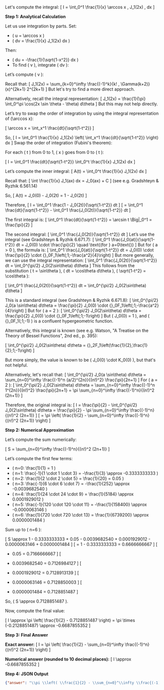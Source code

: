 Let's compute the integral:
\[
I = \int_0^1 \frac{1}{x} \arccos x \, J_1(2x) \, dx
\]

**Step 1: Analytical Calculation**

Let us use integration by parts. Set:
- \( u = \arccos x \)
- \( dv = \frac{1}{x} J_1(2x) dx \)

Then:
- \( du = -\frac{1}{\sqrt{1-x^2}} dx \)
- To find \( v \), integrate \( dv \):

Let’s compute \( v \):

Recall that:
\[
J_1(2x) = \sum_{k=0}^\infty \frac{(-1)^k}{k! \, \Gamma(k+2)} (x)^{2k+1} 2^{2k+1}
\]
But let's try to find a more direct approach.

Alternatively, recall the integral representation:
\[
J_1(2x) = \frac{1}{\pi} \int_0^\pi \cos(2x \sin \theta - \theta) d\theta
\]
But this may not help directly.

Let’s try to swap the order of integration by using the integral representation of \(\arccos x\):

\[
\arccos x = \int_x^1 \frac{dt}{\sqrt{1-t^2}}
\]

So,
\[
I = \int_0^1 \frac{1}{x} J_1(2x) \left( \int_x^1 \frac{dt}{\sqrt{1-t^2}} \right) dx
\]
Swap the order of integration (Fubini's theorem):

For each \( t \) from 0 to 1, \( x \) goes from 0 to \( t \):

\[
I = \int_0^1 \frac{dt}{\sqrt{1-t^2}} \int_0^t \frac{1}{x} J_1(2x) dx
\]

Let’s compute the inner integral:
\[
A(t) = \int_0^t \frac{1}{x} J_1(2x) dx
\]

Recall that:
\[
\int \frac{1}{x} J_1(ax) dx = J_0(ax) + C
\]
(see e.g. Gradshteyn & Ryzhik 6.561.14)

So,
\[
A(t) = J_0(0) - J_0(2t) = 1 - J_0(2t)
\]

Therefore,
\[
I = \int_0^1 \frac{1 - J_0(2t)}{\sqrt{1-t^2}} dt
\]
\[
= \int_0^1 \frac{dt}{\sqrt{1-t^2}} - \int_0^1 \frac{J_0(2t)}{\sqrt{1-t^2}} dt
\]

The first integral is:
\[
\int_0^1 \frac{dt}{\sqrt{1-t^2}} = \arcsin t \Big|_0^1 = \frac{\pi}{2}
\]

The second integral:
\[
\int_0^1 \frac{J_0(2t)}{\sqrt{1-t^2}} dt
\]
Let’s use the integral (see Gradshteyn & Ryzhik 6.671.7):
\[
\int_0^1 \frac{J_0(at)}{\sqrt{1-t^2}} dt = J_0(0) \cdot \frac{\pi}{2} \quad \text{(for } a=0\text{)}
\]
But for \( a > 0 \), the formula is:
\[
\int_0^1 \frac{J_0(at)}{\sqrt{1-t^2}} dt = J_0(0) \cdot \frac{\pi}{2} \cdot {}_0F_1\left(;1;-\frac{a^2}{4}\right)
\]
But more generally, we can use the integral representation:
\[
\int_0^1 \frac{J_0(2t)}{\sqrt{1-t^2}} dt = \int_0^{\pi/2} J_0(2\sin\theta) d\theta
\]
This follows from the substitution \( t = \sin\theta \), \( dt = \cos\theta d\theta \), \( \sqrt{1-t^2} = \cos\theta \):

\[
\int_0^1 \frac{J_0(2t)}{\sqrt{1-t^2}} dt = \int_0^{\pi/2} J_0(2\sin\theta) d\theta
\]

This is a standard integral (see Gradshteyn & Ryzhik 6.671.8):
\[
\int_0^{\pi/2} J_0(a \sin\theta) d\theta = \frac{\pi}{2} J_0(0) \cdot {}_0F_1\left(;1;-\frac{a^2}{4}\right)
\]
But for \( a = 2 \):
\[
\int_0^{\pi/2} J_0(2\sin\theta) d\theta = \frac{\pi}{2} J_0(0) \cdot {}_0F_1\left(;1;-1\right)
\]
But \( J_0(0) = 1 \), and \( {}_0F_1(;1;-1) \) is a confluent hypergeometric function.

Alternatively, this integral is known (see e.g. Watson, "A Treatise on the Theory of Bessel Functions", 2nd ed., p. 395):

\[
\int_0^{\pi/2} J_0(2\sin\theta) d\theta = {}_2F_1\left(\frac{1}{2},\frac{1}{2};1;-1\right)
\]

But more simply, the value is known to be \( J_0(0) \cdot K_0(0) \), but that's not helpful.

Alternatively, let's recall that:
\[
\int_0^{\pi/2} J_0(a \sin\theta) d\theta = \sum_{n=0}^\infty \frac{(-1)^n (a/2)^{2n}}{(n!)^2} \frac{\pi}{2n+1}
\]
For \( a = 2 \):
\[
\int_0^{\pi/2} J_0(2\sin\theta) d\theta = \sum_{n=0}^\infty \frac{(-1)^n 1^{2n}}{(n!)^2} \frac{\pi}{2n+1}
= \pi \sum_{n=0}^\infty \frac{(-1)^n}{(n!)^2 (2n+1)}
\]

Therefore, the original integral is:
\[
I = \frac{\pi}{2} - \int_0^{\pi/2} J_0(2\sin\theta) d\theta
= \frac{\pi}{2} - \pi \sum_{n=0}^\infty \frac{(-1)^n}{(n!)^2 (2n+1)}
\]
\[
= \pi \left( \frac{1}{2} - \sum_{n=0}^\infty \frac{(-1)^n}{(n!)^2 (2n+1)} \right)
\]

**Step 2: Numerical Approximation**

Let’s compute the sum numerically:

\[
S = \sum_{n=0}^\infty \frac{(-1)^n}{(n!)^2 (2n+1)}
\]

Let’s compute the first few terms:

- \( n=0: \frac{1}{1} = 1 \)
- \( n=1: \frac{-1}{1 \cdot 1 \cdot 3} = -\frac{1}{3} \approx -0.3333333333 \)
- \( n=2: \frac{1}{2 \cdot 2 \cdot 5} = \frac{1}{20} = 0.05 \)
- \( n=3: \frac{-1}{6 \cdot 6 \cdot 7} = -\frac{1}{252} \approx -0.0039682540 \)
- \( n=4: \frac{1}{24 \cdot 24 \cdot 9} = \frac{1}{5184} \approx 0.0001929012 \)
- \( n=5: \frac{-1}{120 \cdot 120 \cdot 11} = -\frac{1}{158400} \approx -0.0000063146 \)
- \( n=6: \frac{1}{720 \cdot 720 \cdot 13} = \frac{1}{6739200} \approx 0.0000001484 \)

Sum up to \( n=6 \):

\[
S \approx 1 - 0.3333333333 + 0.05 - 0.0039682540 + 0.0001929012 - 0.0000063146 + 0.0000001484
\]
\[
= 1 - 0.3333333333 = 0.6666666667
\]
\[
+ 0.05 = 0.7166666667
\]
\[
- 0.0039682540 = 0.7126984127
\]
\[
+ 0.0001929012 = 0.7128913139
\]
\[
- 0.0000063146 = 0.7128850003
\]
\[
+ 0.0000001484 = 0.7128851487
\]

So, \( S \approx 0.7128851487 \).

Now, compute the final value:

\[
I \approx \pi \left( \frac{1}{2} - 0.7128851487 \right) = \pi \times (-0.2128851487) \approx -0.6687855352
\]

**Step 3: Final Answer**

**Exact answer:**
\[
I = \pi \left( \frac{1}{2} - \sum_{n=0}^\infty \frac{(-1)^n}{(n!)^2 (2n+1)} \right)
\]

**Numerical answer (rounded to 10 decimal places):**
\[
I \approx -0.6687855352
\]

**Step 4: JSON Output**

```json
{"answer": "\\pi \\left( \\frac{1}{2} - \\sum_{n=0}^\\infty \\frac{(-1)^n}{(n!)^2 (2n+1)} \\right)", "numerical_answer": "-0.6687855352"}
```